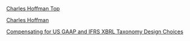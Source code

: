 
[Charles Hoffman Top](https://www.youtube.com/user/DigitalFinancialRepo/videos)

[Charles Hoffman](https://www.youtube.com/watch?list=PLqMZRUzQ64B7EWamzDP-WaYbS_W0RL9nt&time_continue=544&v=A5azBPzuedU&feature=emb_logo)

[Compensating for US GAAP and IFRS XBRL Taxonomy Design Choices](https://www.youtube.com/watch?v=sKs02VjFJgw)
